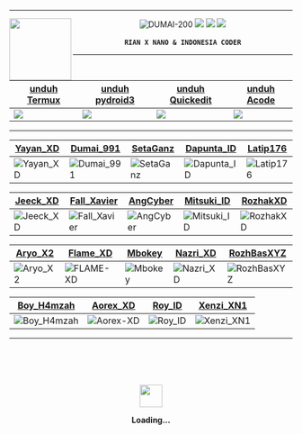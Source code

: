 ----
<img 
src="https://avatars.githubusercontent.com/RIAN-XD?s=110&v=1" width="110" height="110" align="left">
<center>

![DUMAI-200](https://komarev.com/ghpvc/?username=Dumai-200&color=green)
[![](https://img.shields.io/badge/YouTube-white?logo=YouTube&logoColor=Brightgreen&labelColor=red)](https://youtube.com/channel/UCYLNKvdRs5hxWt9gNvdmkvQ) <b><b>
[![](https://img.shields.io/badge/Facebook-white?logo=Facebook&logoColor=Brightgreen&labelColor=white)](https://www.facebook.com/profile.php?id=100000317395327) <b><b>
[![](https://img.shields.io/badge/Whatsapp-CHAT-red?logo=WhatsApp&logoColor=Brightgreen&labelColor=white)](https://wa.me/6285874085305?text=Asalamualaikum+bang) <br><br>
``
RIAN X NANO & INDONESIA CODER
``
____
[unduh Termux](https://f-droid.org/en/packages/com.termux/) | [unduh pydroid3](https://dotmoddroid.blogspot.com/2020/07/Pydroid-3-Premium-APK.html?m=1) | [unduh Quickedit](https://apkdone.com/id/quickedit-text-editor/) | [unduh Acode](https://apksolo.com/id/acode-powerful-code-editor-mod)
--|--|--|--
![](https://encrypted-tbn0.gstatic.com/images?q=tbn:ANd9GcRWALn9eow0txGTb8_cjw0sV4EqSH3Q6h4_-Kuk_mp5DWd8stROiUR_3Ss&s=10) | ![](https://encrypted-tbn0.gstatic.com/images?q=tbn:ANd9GcTqnnG4w74p9ILg50ks0YP330aRiBbUc7lo4MF1uKbzhECAxjaZfuK0vNnl&s=10) | ![](https://encrypted-tbn0.gstatic.com/images?q=tbn:ANd9GcQYsPL9EaRIuDLYaRi_SDZM4QF8xgSb8sbX-Q&usqp=CAU) | ![](https://encrypted-tbn0.gstatic.com/images?q=tbn:ANd9GcRwjEOeynnt-8rR31bvUC_m_g9A-TYKz8AUBA&usqp=CAU)
____
[Yayan_XD](https://github.com/Yayan-XD) | [Dumai_991](https://github.com/Dumai-991) | [SetaGanz](https://github.com/SetaGanz) | [Dapunta_ID](https://github.com/Dapunta) | [Latip176](https://github.com/Latip176)
--|--|--|--|--
![Yayan_XD](https://avatars.githubusercontent.com/u/69158355?v=4) | ![Dumai_991](https://avatars.githubusercontent.com/u/76860656?v=4) | ![SetaGanz](https://avatars.githubusercontent.com/u/92007671?v=4) | ![Dapunta_ID](https://avatars.githubusercontent.com/u/76211798?v=4) | ![Latip176](https://avatars.githubusercontent.com/u/68332606?v=4)

[Jeeck_XD](https://github.com/Jeeck-XD) | [Fall_Xavier](https://github.com/Fall-Xavier) | [AngCyber](https://github.com/AngCyber) | [Mitsuki_ID](https://github.com/MITSUKI-IID) | [RozhakXD](https://github.com/RozhakXD)
--|--|--|--|--
![Jeeck_XD](https://avatars.githubusercontent.com/Jeeck-XD?s=150&v=1)|![Fall_Xavier](https://avatars.githubusercontent.com/Fall-Xavier?s=150&v=1) | ![AngCyber](https://avatars.githubusercontent.com/AngCyber?s=150&v=1)|![Mitsuki_ID](https://avatars.githubusercontent.com/u/50609539?v=4) | ![RozhakXD](https://avatars.githubusercontent.com/u/65714340?v=4)

[Aryo_X2](http://github.com/Aryo-X2) | [Flame_XD](http://github.com/FLAME-XD) | [Mbokey](https://github.com/Mbokey) | [Nazri_XD](https://github.com/Nazri-XD) | [RozhBasXYZ](https://github.com/RozhBasXYZ)
--|--|--|--|--
![Aryo_X2](https://avatars.githubusercontent.com/u/108672226?v=4) | ![FLAME-XD](https://avatars.githubusercontent.com/u/106291265?v=4) | ![Mbokey](https://avatars.githubusercontent.com/u/93440597?v=4) | ![Nazri_XD](https://avatars.githubusercontent.com/NAZRI-XD) | ![RozhBasXYZ](https://avatars.githubusercontent.com/u/103634965?v=4)

[Boy_H4mzah](https://github.com/BOY-H4MZ4H) | [Aorex_XD](https://github.com/Aorec-XD) | [Roy_ID](https://github.com/ROY-ID) | [Xenzi_XN1](https://github.com/Xenzi-XN1)
--|--|--|--
![Boy_H4mzah](https://avatars.githubusercontent.com/u/88397313?v=4) | ![Aorex-XD](https://avatars.githubusercontent.com/u/98394423?v=4) | ![Roy_ID](https://avatars.githubusercontent.com/u/85047573?v=4) | ![Xenzi_XN1](https://avatars.githubusercontent.com/u/82303963?v=4)
----
<div align="center">
	<br>
	<br>
	<br>
	<br>
	<img src="https://enterprise.github.com/assets/spinners/octocat-spinner-128-26a44333917854c6794d55eac947b1277fced54f1f60c5df5d93431db8753bc5.gif" width="40" height="40">
	<p>Loading...</p>
	<br>
	<br>
	<br>
	<br>
</div>





